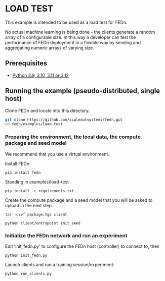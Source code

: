 # LOAD TEST 
This example is intended to be used as a load test for FEDn.  

No actual machine learning is being done - the clients generate a 
random array of a configurable size. In this way a developer can
test the performance of FEDn deployment in a flexible
way by sending and aggregating numeric arrays of varying size. 

## Prerequisites
- [Python 3.9, 3.10, 3.11 or 3.12](https://www.python.org/downloads)

## Running the example (pseudo-distributed, single host)

Clone FEDn and locate into this directory.
```sh
git clone https://github.com/scaleoutsystems/fedn.git
cd fedn/examples/load-test
```

### Preparing the environment, the local data, the compute package and seed model

We recommend that you use a virtual environment. 

Install FEDn: 
```
pip install fedn
```

Standing in examples/load-test
```
pip install -r requirements.txt
```

Create the compute package and a seed model that you will be asked to upload in the next step.
```
tar -czvf package.tgz client
```

```
python client/entrypoint init_seed
```

### Initialize the FEDn network and run an experiment
Edit 'init_fedn.py' to configure the FEDn host (controller) to connect to, then
```
python init_fedn.py
```

Launch clients and run a training session/experiment:

```
python run_clients.py
```
